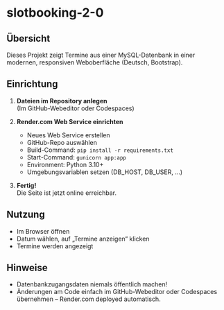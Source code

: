 # slotbooking-2-0

## Übersicht
Dieses Projekt zeigt Termine aus einer MySQL-Datenbank in einer modernen, responsiven Weboberfläche (Deutsch, Bootstrap).

## Einrichtung

1. **Dateien im Repository anlegen**  
   (Im GitHub-Webeditor oder Codespaces)

2. **Render.com Web Service einrichten**
   - Neues Web Service erstellen
   - GitHub-Repo auswählen
   - Build-Command: `pip install -r requirements.txt`
   - Start-Command: `gunicorn app:app`
   - Environment: Python 3.10+
   - Umgebungsvariablen setzen (DB_HOST, DB_USER, ...)

3. **Fertig!**  
   Die Seite ist jetzt online erreichbar.

## Nutzung

- Im Browser öffnen
- Datum wählen, auf „Termine anzeigen“ klicken
- Termine werden angezeigt

## Hinweise

- Datenbankzugangsdaten niemals öffentlich machen!
- Änderungen am Code einfach im GitHub-Webeditor oder Codespaces übernehmen – Render.com deployed automatisch.
